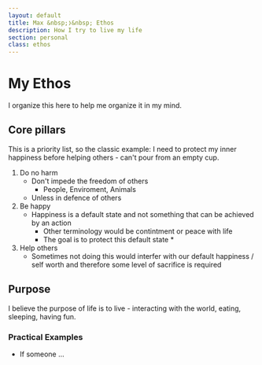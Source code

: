 ```yaml
---
layout: default
title: Max &nbsp;❭&nbsp; Ethos
description: How I try to live my life
section: personal
class: ethos
---
```


<div class="article" markdown="1">

# My Ethos
I organize this here to help me organize it in my mind.

## Core pillars
This is a priority list, so the classic example: I need to protect my inner happiness before helping others - can't pour from an empty cup.

1. Do no harm
    * Don't impede the freedom of others
        * People, Enviroment, Animals
    * Unless in defence of others
2. Be happy
    * Happiness is a default state and not something that can be achieved by an action
        * Other terminology would be contintment or peace with life
        * The goal is to protect this default state
            * 
3. Help others
    * Sometimes not doing this would interfer with our default happiness / self worth and therefore some level of sacrifice is required


## Purpose
I believe the purpose of life is to live - interacting with the world, eating, sleeping, having fun.

### Practical Examples
* If someone ...
</div>
